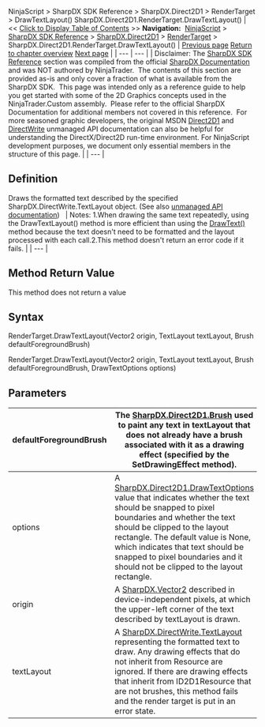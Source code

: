﻿
NinjaScript \> SharpDX SDK Reference \> SharpDX.Direct2D1 \> RenderTarget \> DrawTextLayout()
SharpDX.Direct2D1\.RenderTarget.DrawTextLayout()
| \<\< [Click to Display Table of Contents](sharpdx_direct2d1_rendertarget_drawtextlayout.md) \>\> **Navigation:**     [NinjaScript](ninjascript-1.md) \> [SharpDX SDK Reference](sharpdx_sdk_reference-1.md) \> [SharpDX.Direct2D1](sharpdx_direct2d1-1.md) \> [RenderTarget](sharpdx_direct2d1_rendertarget-1.md) \> SharpDX.Direct2D1\.RenderTarget.DrawTextLayout() | [Previous page](sharpdx_direct2d1_rendertarget_drawtext-1.md) [Return to chapter overview](sharpdx_direct2d1_rendertarget-1.md) [Next page](sharpdx_direct2d1_rendertarget_fillellipse-1.md) |
| --- | --- |
| Disclaimer: The [SharpDX SDK Reference](sharpdx_sdk_reference-1.md) section was compiled from the official [SharpDX Documentation](http://sharpdx.org/) and was NOT authored by NinjaTrader.  The contents of this section are provided as\-is and only cover a fraction of what is available from the SharpDX SDK.  This page was intended only as a reference guide to help you get started with some of the 2D Graphics concepts used in the NinjaTrader.Custom assembly.  Please refer to the official SharpDX Documentation for additional members not covered in this reference.  For more seasoned graphic developers, the original MSDN [Direct2D1](https://msdn.microsoft.com/en-us/library/windows/desktop/dd370990.aspx) and [DirectWrite](https://msdn.microsoft.com/en-us/library/windows/desktop/dd368038.aspx) unmanaged API documentation can also be helpful for understanding the DirectX/Direct2D run\-time environment. For NinjaScript development purposes, we document only essential members in the structure of this page. |
| --- |

## Definition
Draws the formatted text described by the specified SharpDX.DirectWrite.TextLayout object.
(See also [unmanaged API documentation](http://msdn.microsoft.com/en-us/library/dd371913.aspx))
 
| Notes: 1\.When drawing the same text repeatedly, using the DrawTextLayout() method is more efficient than using the [DrawText()](sharpdx_direct2d1_rendertarget_drawtext-1.md) method because the text doesn't need to be formatted and the layout processed with each call.2\.This method doesn't return an error code if it fails. |
| --- |

## Method Return Value
This method does not return a value
 
## Syntax
RenderTarget.DrawTextLayout(Vector2 origin, TextLayout textLayout, Brush defaultForegroundBrush)  

RenderTarget.DrawTextLayout(Vector2 origin, TextLayout textLayout, Brush defaultForegroundBrush, DrawTextOptions options)
## Parameters
| defaultForegroundBrush | The [SharpDX.Direct2D1\.Brush](sharpdx_direct2d1_brush-1.md) used to paint any text in textLayout that does not already have a brush associated with it as a drawing effect (specified by the SetDrawingEffect method). |
| --- | --- |
| options | A [SharpDX.Direct2D1\.DrawTextOptions](sharpdx_direct2d1_drawtextoptions-1.md) value that indicates whether the text should be snapped to pixel boundaries and whether the text should be clipped to the layout rectangle. The default value is None, which indicates that text should be snapped to pixel boundaries and it should not be clipped to the layout rectangle. |
| origin | A [SharpDX.Vector2](sharpdx_vector2-1.md) described in device\-independent pixels, at which the upper\-left corner of the text described by textLayout is drawn. |
| textLayout | A [SharpDX.DirectWrite.TextLayout](sharpdx_directwrite_textlayout-1.md) representing the formatted text to draw. Any drawing effects that do not inherit from Resource are ignored. If there are drawing effects that inherit from ID2D1Resource that are not brushes, this method fails and the render target is put in an error state. |
